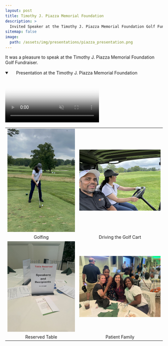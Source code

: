 ```yaml
---
layout: post
title: Timothy J. Piazza Memorial Foundation
description: >
  Invited Speaker at the Timothy J. Piazza Memorial Foundation Golf Fundraiser
sitemap: false
image:
  path: /assets/img/presentations/piazza_presentation.png
---
```


It was a pleasure to speak at the Timothy J. Piazza Memorial Foundation Golf Fundraiser.
<details open="" class="details-reset border rounded-2">
  <summary class="px-3 py-2 border-bottom">
    <svg aria-hidden="true" viewBox="0 0 16 16" version="1.1" data-view-component="true" height="16" width="16" class="octicon octicon-device-camera-video">
    <path fill-rule="evenodd" d="..."></path>
</svg>
    <span aria-label="Video description piazza_presentation" class="m-1">Presentation at the Timothy J. Piazza Memorial Foundation</span>
    <span class="dropdown-caret"></span>
  </summary>

  <video src="/assets/videos/piazza_presentation.mp4" poster="/assets/img/presentations/piazza_presentation.png" controls="controls" muted="muted" class="d-block rounded-bottom-2 width-fit" style="max-height:763px;" type="sample/mp4" preload="auto">
  </video>

</details>

|||
|:---:|:----:|
| ![Dr Shoval Golfing](/assets/img/presentations/piazza_golfing.jpg) | ![Dr Shoval Driving](/assets/img/presentations/piazza_driving.jpg) |
| Golfing | Driving the Golf Cart |
| ![Dr Shoval's Table](/assets/img/presentations/piazza_table.jpg) | ![Dr Shoval and Patient's Family](/assets/img/presentations/piazza_patient_family.jpg) |
| Reserved Table | Patient Family |


